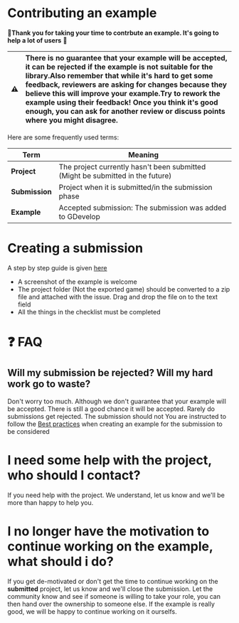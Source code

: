 
# Contributing an example

🎉**Thank you for taking your time to contrbute an example. It's going to help a lot of users** 🎉

⚠️ |  There is no guarantee that your example will be accepted, it can be rejected if the example is not suitable for the library.Also remember that while it's hard to get some feedback, reviewers are asking for changes because they believe this will improve your example.Try to rework the example using their feedback! Once you think it's good enough, you can ask for another review or discuss points where you might disagree.
:---: | :---

Here are some frequently used terms:

|Term| Meaning|
|---|---|
|**Project**| The project currently hasn't been submitted (Might be submitted in the future)|
|**Submission**| Project when it is submitted/in the submission phase|
|**Example**| Accepted submission: The submission was added to GDevelop|

# Creating a submission

A step by step guide is given [here](http://wiki.compilgames.net/doku.php/gdevelop5/community/guide-for-submitting-an-example#submitting_the_example)

- A screenshot of the example is welcome
- The project folder (Not the exported game) should be converted to a zip file and attached with the issue. Drag and drop the file on to the text field
- All the things in the checklist must be completed
# ❓ FAQ

## Will my submission be rejected? Will my hard work go to waste?
Don't worry too much. Although we don't guarantee that your example will be accepted. There is still a good chance it will be accepted. Rarely do submissions get rejected.
The submission should not
You are instructed to follow the [Best practices](http://wiki.compilgames.net/doku.php/gdevelop5/community/guide-for-submitting-an-example#best_practices) when creating an example for the submission to be considered

# I need some help with the project, who should I contact?
If you need help with the project. We understand, let us know and we'll be more than happy to help you.

# I no longer have the motivation to continue working on the example, what should i do?
If you get de-motivated or don't get the time to continue working on the **submitted** project, let us know and we'll close the submission. 
Let the community know and see if someone is willing to take your role, you can then hand over the ownership to someone else.
If the example is really good, we will be happy to continue working on it ourselfs.

